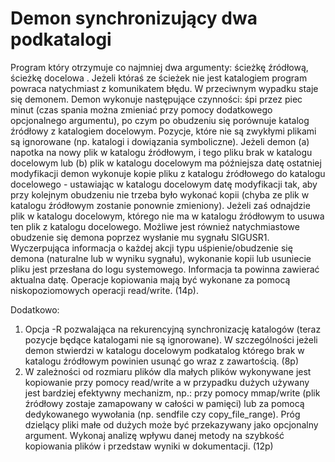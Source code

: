 
# Demon synchronizujący dwa podkatalogi
<p>Program który otrzymuje co najmniej dwa argumenty: ścieżkę źródłową, ścieżkę docelowa . Jeżeli któraś ze ścieżek nie jest katalogiem program powraca natychmiast z komunikatem błędu. W przeciwnym wypadku staje się demonem. Demon wykonuje następujące czynności: śpi przez piec minut (czas spania można zmieniać przy pomocy dodatkowego opcjonalnego argumentu), po czym po obudzeniu się porównuje katalog źródłowy z katalogiem docelowym. Pozycje, które nie są zwykłymi plikami są ignorowane (np. katalogi i dowiązania symboliczne). Jeżeli demon (a) napotka na nowy plik w katalogu źródłowym, i tego pliku brak w katalogu docelowym lub (b) plik w katalogu docelowym ma późniejsza datę ostatniej modyfikacji demon wykonuje kopie pliku z katalogu źródłowego do katalogu docelowego - ustawiając w katalogu docelowym datę modyfikacji tak, aby przy kolejnym obudzeniu nie trzeba było wykonać kopii (chyba ze plik w katalogu źródłowym zostanie ponownie zmieniony). Jeżeli zaś odnajdzie plik w katalogu docelowym, którego nie ma w katalogu źródłowym to usuwa ten plik z katalogu docelowego. Możliwe jest również natychmiastowe obudzenie się demona poprzez wysłanie mu sygnału SIGUSR1. Wyczerpująca informacja o każdej akcji typu uśpienie/obudzenie się demona (naturalne lub w wyniku sygnału), wykonanie kopii lub usuniecie pliku jest przesłana do logu systemowego. Informacja ta powinna zawierać aktualna datę. Operacje kopiowania mają być wykonane za pomocą niskopoziomowych operacji read/write. (14p).  </p>
Dodatkowo:
<ol>
<li>
Opcja -R pozwalająca na rekurencyjną synchronizację katalogów (teraz pozycje będące katalogami nie są ignorowane). W szczególności jeżeli demon stwierdzi w katalogu docelowym podkatalog którego brak w katalogu źródłowym powinien usunąć go wraz z zawartością. (8p)
</li>
<li>
W zależności od rozmiaru plików dla małych plików wykonywane jest kopiowanie przy pomocy read/write a w przypadku dużych używany jest bardziej efektywny mechanizm, np.: przy pomocy mmap/write (plik źródłowy zostaje zamapowany w całości w pamięci) lub za pomocą dedykowanego wywołania (np. sendfile czy copy_file_range). Próg dzielący pliki małe od dużych może być przekazywany jako opcjonalny argument. Wykonaj analizę wpływu danej metody na szybkość kopiowania plików i przedstaw wyniki w dokumentacji. (12p)
</li>
</ol>
